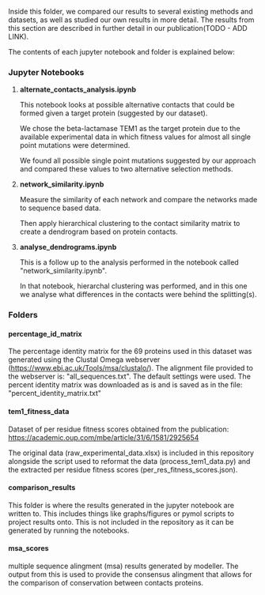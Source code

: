 Inside this folder, we compared our results to several existing methods and datasets, as well as studied our own results in more detail. The results from this section are described in further detail in our publication(TODO - ADD LINK).

The contents of each jupyter notebook and folder is explained below:

### Jupyter Notebooks

1. **alternate_contacts_analysis.ipynb**

    This notebook looks at possible alternative contacts that could be formed given a target protein (suggested by our dataset).

    We chose the beta-lactamase TEM1 as the target protein due to the available experimental data in which fitness values for almost all single point mutations were determined.

    We found all possible single point mutations suggested by our approach and compared these values to two alternative selection methods.

2. **network_similarity.ipynb**

    Measure the similarity of each network and compare the networks made to sequence based data.

    Then apply hierarchical clustering to the contact similarity matrix to create a dendrogram based on protein contacts.


3. **analyse_dendrograms.ipynb**

    This is a follow up to the analysis performed in the notebook called "network_similarity.ipynb".

    In that notebook, hierarchal clustering was performed, and in this one we analyse what differences in the contacts were behind the splitting(s).



###  Folders

#### percentage_id_matrix
The percentage identity matrix for the 69 proteins used in this dataset was generated using the Clustal Omega webserver (https://www.ebi.ac.uk/Tools/msa/clustalo/).
The alignment file provided to the webserver is: "all_sequences.txt".
The default settings were used.
The percent identity matrix was downloaded as is and is saved as in the file: "percent_identity_matrix.txt"

#### tem1_fitness_data
Dataset of per residue fitness scores obtained from the publication:
https://academic.oup.com/mbe/article/31/6/1581/2925654

The original data (raw_experimental_data.xlsx) is included in this repository alongside the script used to reformat the data (process_tem1_data.py) and the extracted per residue fitness scores (per_res_fitness_scores.json).

#### comparison_results
This folder is where the results generated in the jupyter notebook are written to. This includes things like graphs/figures or pymol scripts to project results onto. This is not included in the repository as it can be generated by running the notebooks.


#### msa_scores
multiple sequence alingment (msa) results generated by modeller. The output from this is used to provide the consensus alingment that allows for the comparison of conservation between contacts proteins.
